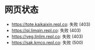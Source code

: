 # 网页状态
- https://tote.kaikaixin.repl.co: 失败 (403)
- https://qi.limqin.repl.co: 失败 (403)
- https://veg.linlim.repl.co: 失败 (403)
- https://sak.kmco.repl.co: 失败 (500)

